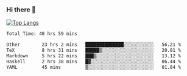 ### Hi there 👋

[![Top Langs](https://github-readme-stats.vercel.app/api/top-langs/?username=Lslightly&layout=compact)](https://github.com/anuraghazra/github-readme-stats)

<!--START_SECTION:waka-->

```txt
Total Time: 40 hrs 59 mins

Other        23 hrs 2 mins   ██████████████░░░░░░░░░░░   56.21 %
TeX          8 hrs 31 mins   █████▒░░░░░░░░░░░░░░░░░░░   20.81 %
Markdown     5 hrs 22 mins   ███▒░░░░░░░░░░░░░░░░░░░░░   13.12 %
Haskell      2 hrs 38 mins   █▓░░░░░░░░░░░░░░░░░░░░░░░   06.44 %
YAML         45 mins         ▒░░░░░░░░░░░░░░░░░░░░░░░░   01.84 %
```

<!--END_SECTION:waka-->

